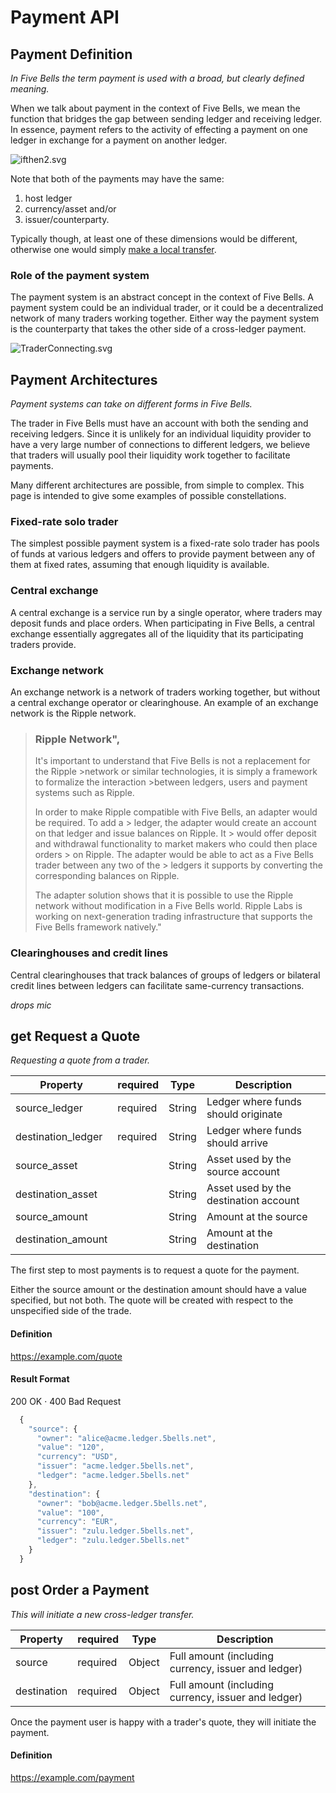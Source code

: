 
Payment API
==============

Payment Definition
---------------------
_In Five Bells the term payment is used with a broad, but clearly defined meaning._

When we talk about payment in the context of Five Bells, we mean the function that bridges the gap between sending ledger and receiving ledger. In essence, payment refers to the activity of effecting a payment on one ledger in exchange for a payment on another ledger.

![ifthen2.svg](https://www.filepicker.io/api/file/1uOe14RBqIIyZHKKr7SQ)

Note that both of the payments may have the same:

1. host ledger
2. currency/asset and/or
3. issuer/counterparty.

Typically though, at least one of these dimensions would be different, otherwise one would simply [make a local transfer](doc:make-a-local-transfer).

### Role of the payment system

The payment system is an abstract concept in the context of Five Bells. A payment system could be an individual trader, or it could be a decentralized network of many traders working together. Either way the payment system is the counterparty that takes the other side of a cross-ledger payment.

![TraderConnecting.svg](https://www.filepicker.io/api/file/PHd5FfdvQUWoSTkWyu0c)


Payment Architectures
------------------------
_Payment systems can take on different forms in Five Bells._

The trader in Five Bells must have an account with both the sending and receiving ledgers. Since it is unlikely for an individual liquidity provider to have a very large number of connections to different ledgers, we believe that traders will usually pool their liquidity work together to facilitate payments.

Many different architectures are possible, from simple to complex. This page is intended to give some examples of possible constellations.

### Fixed-rate solo trader

The simplest possible payment system is a fixed-rate solo trader has pools of funds at various ledgers and offers to provide payment between any of them at fixed rates, assuming that enough liquidity is available.

### Central exchange

A central exchange is a service run by a single operator, where traders may deposit funds and place orders. When participating in Five Bells, a central exchange essentially aggregates all of the liquidity that its participating traders provide.

### Exchange network

An exchange network is a network of traders working together, but without a central exchange operator or clearinghouse. An example of an exchange network is the Ripple network.

> ### Ripple Network",
> It's important to understand that Five Bells is not a replacement for the Ripple >network or similar technologies, it is simply a framework to formalize the interaction >between ledgers, users and payment systems such as Ripple.
> 
> In order to make Ripple compatible with Five Bells, an adapter would be required. To add a > ledger, the adapter would create an account on that ledger and issue balances on Ripple. It > would offer deposit and withdrawal functionality to market makers who could then place orders > on Ripple. The adapter would be able to act as a Five Bells trader between any two of the > ledgers it supports by converting the corresponding balances on Ripple.
> 
> The adapter solution shows that it is possible to use the Ripple network without modification in a Five Bells world. Ripple Labs is working on next-generation trading infrastructure that supports the Five Bells framework natively."


### Clearinghouses and credit lines

Central clearinghouses that track balances of groups of ledgers or bilateral credit lines between ledgers can facilitate same-currency transactions.

*drops mic*


**get** Request a Quote
-----------------------
_Requesting a quote from a trader._

|Property            |required  |Type    |Description |
|--------------------|----------|--------|------------|
|source_ledger       |required  |String  |Ledger where funds should originate |
|destination_ledger  |required  |String  |Ledger where funds should arrive |
|source_asset        |          |String  |Asset used by the source account |
|destination_asset   |          |String  |Asset used by the destination account |
|source_amount       |          |String  |Amount at the source |
|destination_amount  |          |String  |Amount at the destination |

The first step to most payments is to request a quote for the payment.

Either the source amount or the destination amount should have a value specified, but not both. The quote will be created with respect to the unspecified side of the trade.


#### Definition

  https://example.com/quote

#### Result Format

  200 OK ·  400 Bad Request

```js
  {
    "source": {
      "owner": "alice@acme.ledger.5bells.net",
      "value": "120",
      "currency": "USD",
      "issuer": "acme.ledger.5bells.net",
      "ledger": "acme.ledger.5bells.net"
    },
    "destination": {
      "owner": "bob@acme.ledger.5bells.net",
      "value": "100",
      "currency": "EUR",
      "issuer": "zulu.ledger.5bells.net",
      "ledger": "zulu.ledger.5bells.net"
    }
  }
```

**post**	Order a Payment
----------------------------
_This will initiate a new cross-ledger transfer._

|Property            |required  |Type    |Description |
|--------------------|----------|--------|------------|
|source              | required | Object | Full amount (including currency, issuer and ledger)|
|destination         | required | Object | Full amount (including currency, issuer and ledger)|

Once the payment user is happy with a trader's quote, they will initiate the payment.


#### Definition

  https://example.com/payment

